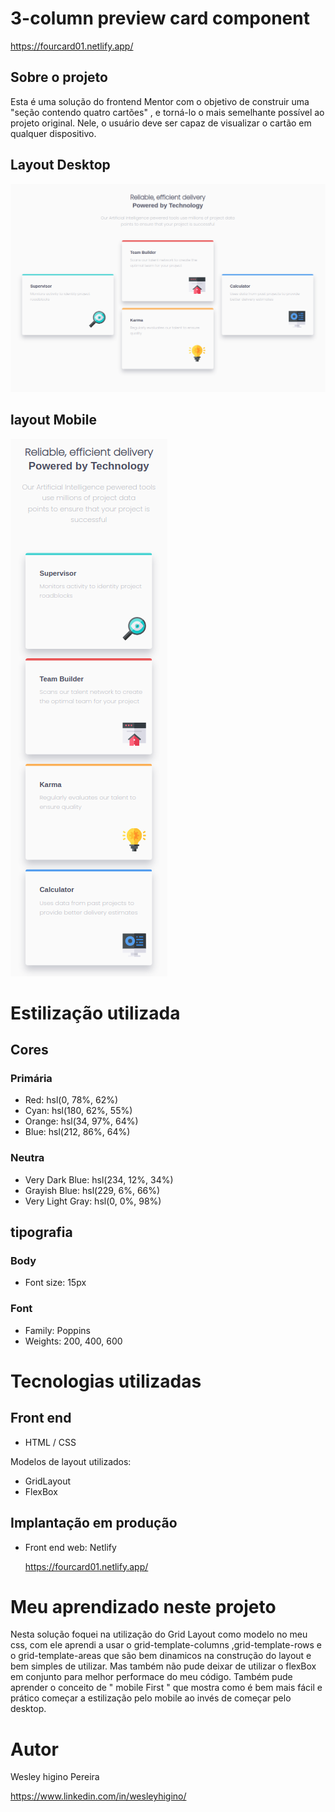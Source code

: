 # 3-column preview card component
https://fourcard01.netlify.app/

## Sobre o projeto

Esta é uma solução do frontend Mentor com o objetivo de construir uma "seção contendo quatro cartões" , e torná-lo o mais semelhante possível ao projeto original. Nele, o usuário deve ser capaz de visualizar o cartão em qualquer dispositivo.


## Layout Desktop

![Getting Started](./images/desktopfour.png)

## layout Mobile

![Getting Started](./images/mobilefour.png)

# Estilização utilizada

## Cores

### Primária

- Red: hsl(0, 78%, 62%)
- Cyan: hsl(180, 62%, 55%)
- Orange: hsl(34, 97%, 64%)
- Blue: hsl(212, 86%, 64%)

### Neutra

- Very Dark Blue: hsl(234, 12%, 34%)
- Grayish Blue: hsl(229, 6%, 66%)
- Very Light Gray: hsl(0, 0%, 98%)

## tipografia

### Body

- Font size: 15px

### Font

- Family: Poppins
- Weights: 200, 400, 600

# Tecnologias utilizadas

## Front end

- HTML / CSS 

Modelos de layout utilizados:

- GridLayout
- FlexBox

## Implantação em produção

- Front end web: Netlify

  https://fourcard01.netlify.app/
  
# Meu aprendizado neste projeto
  
  Nesta solução foquei na utilização do Grid Layout como modelo no meu css, com ele aprendi a usar o grid-template-columns ,grid-template-rows e o grid-template-areas que são bem dinamicos na construção do layout e bem simples de utilizar. Mas também não pude deixar de utilizar o flexBox em conjunto para melhor performace do meu código. Também pude aprender o conceito de " mobile First " que mostra como é bem mais fácil e prático começar a estilização pelo mobile ao invés de começar pelo desktop.
  
# Autor

Wesley higino Pereira

https://www.linkedin.com/in/wesleyhigino/